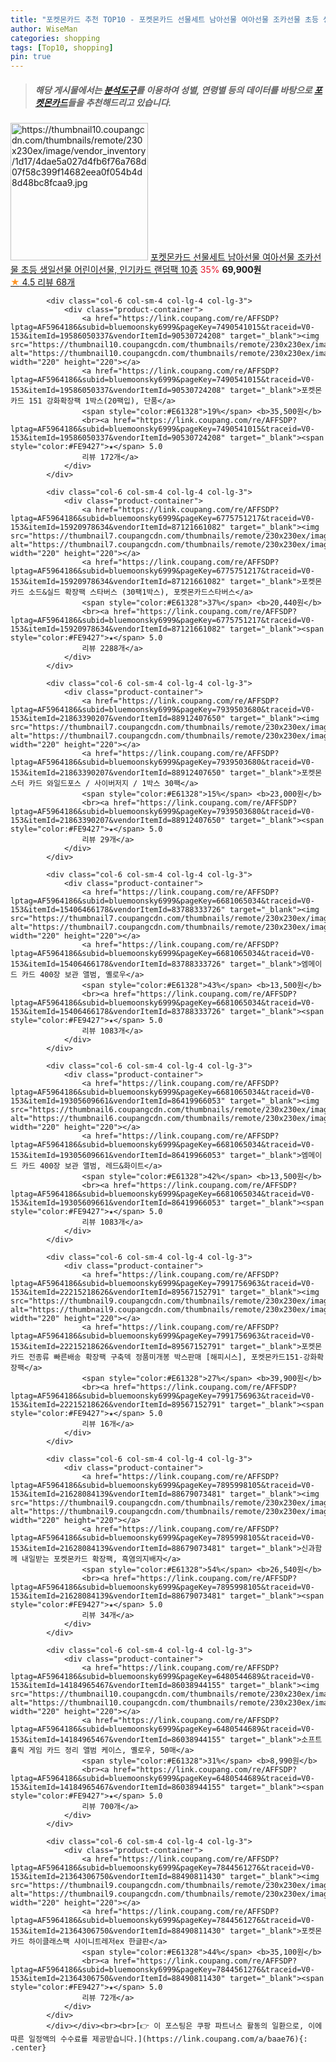 ```yaml
---
title: "포켓몬카드 추천 TOP10 - 포켓몬카드 선물세트 남아선물 여아선물 조카선물 초등 생일선물 어린이선물, 인기카드 랜덤팩 10종"
author: WiseMan
categories: shopping
tags: [Top10, shopping]
pin: true
---
```


> ##### 해당 게시물에서는 [**분석도구**](https://itemscout.io/)를 이용하여 **성별**, **연령별** 등의 데이터를 바탕으로 [**포켓몬카드**](https://link.coupang.com/a/baae76)들을 추천해드리고 있습니다.
<div class="container"><div class="row">
            <div class="col-6 col-sm-4 col-lg-4 col-lg-3">
                <div class="product-container">
                    <a href="https://link.coupang.com/re/AFFSDP?lptag=AF5964186&subid=bluemoonsky6999&pageKey=7821448207&traceid=V0-153&itemId=21245914356&vendorItemId=86232016479" target="_blank"><img src="https://thumbnail10.coupangcdn.com/thumbnails/remote/230x230ex/image/vendor_inventory/1d17/4dae5a027d4fb6f76a768d07f58c399f14682eea0f054b4d8d48bc8fcaa9.jpg" alt="https://thumbnail10.coupangcdn.com/thumbnails/remote/230x230ex/image/vendor_inventory/1d17/4dae5a027d4fb6f76a768d07f58c399f14682eea0f054b4d8d48bc8fcaa9.jpg" width="220" height="220"></a>
                    <a href="https://link.coupang.com/re/AFFSDP?lptag=AF5964186&subid=bluemoonsky6999&pageKey=7821448207&traceid=V0-153&itemId=21245914356&vendorItemId=86232016479" target="_blank">포켓몬카드 선물세트 남아선물 여아선물 조카선물 초등 생일선물 어린이선물, 인기카드 랜덤팩 10종</a>
                    <span style="color:#E61328">35%</span> <b>69,900원</b>
                    <br><a href="https://link.coupang.com/re/AFFSDP?lptag=AF5964186&subid=bluemoonsky6999&pageKey=7821448207&traceid=V0-153&itemId=21245914356&vendorItemId=86232016479" target="_blank"><span style="color:#FE9427">★</span> 4.5
                    리뷰 68개</a>
                </div>
            </div>
            
            <div class="col-6 col-sm-4 col-lg-4 col-lg-3">
                <div class="product-container">
                    <a href="https://link.coupang.com/re/AFFSDP?lptag=AF5964186&subid=bluemoonsky6999&pageKey=7490541015&traceid=V0-153&itemId=19586050337&vendorItemId=90530724208" target="_blank"><img src="https://thumbnail10.coupangcdn.com/thumbnails/remote/230x230ex/image/vendor_inventory/9929/52782e4cf28ea422c2cfd7c1ae7f4da442c77925e0beaeb0180f789858e0.jpg" alt="https://thumbnail10.coupangcdn.com/thumbnails/remote/230x230ex/image/vendor_inventory/9929/52782e4cf28ea422c2cfd7c1ae7f4da442c77925e0beaeb0180f789858e0.jpg" width="220" height="220"></a>
                    <a href="https://link.coupang.com/re/AFFSDP?lptag=AF5964186&subid=bluemoonsky6999&pageKey=7490541015&traceid=V0-153&itemId=19586050337&vendorItemId=90530724208" target="_blank">포켓몬카드 151 강화확장팩 1박스(20팩입), 단품</a>
                    <span style="color:#E61328">19%</span> <b>35,500원</b>
                    <br><a href="https://link.coupang.com/re/AFFSDP?lptag=AF5964186&subid=bluemoonsky6999&pageKey=7490541015&traceid=V0-153&itemId=19586050337&vendorItemId=90530724208" target="_blank"><span style="color:#FE9427">★</span> 5.0
                    리뷰 172개</a>
                </div>
            </div>
            
            <div class="col-6 col-sm-4 col-lg-4 col-lg-3">
                <div class="product-container">
                    <a href="https://link.coupang.com/re/AFFSDP?lptag=AF5964186&subid=bluemoonsky6999&pageKey=6775751217&traceid=V0-153&itemId=15920978634&vendorItemId=87121661082" target="_blank"><img src="https://thumbnail7.coupangcdn.com/thumbnails/remote/230x230ex/image/vendor_inventory/48b4/ef56d1d6f3c522e5273347210936d64da262c3912768d608c8213a260dcb.jpg" alt="https://thumbnail7.coupangcdn.com/thumbnails/remote/230x230ex/image/vendor_inventory/48b4/ef56d1d6f3c522e5273347210936d64da262c3912768d608c8213a260dcb.jpg" width="220" height="220"></a>
                    <a href="https://link.coupang.com/re/AFFSDP?lptag=AF5964186&subid=bluemoonsky6999&pageKey=6775751217&traceid=V0-153&itemId=15920978634&vendorItemId=87121661082" target="_blank">포켓몬카드 소드&실드 확장팩 스타버스 (30팩1박스), 포켓몬카드스타버스</a>
                    <span style="color:#E61328">37%</span> <b>20,440원</b>
                    <br><a href="https://link.coupang.com/re/AFFSDP?lptag=AF5964186&subid=bluemoonsky6999&pageKey=6775751217&traceid=V0-153&itemId=15920978634&vendorItemId=87121661082" target="_blank"><span style="color:#FE9427">★</span> 5.0
                    리뷰 2288개</a>
                </div>
            </div>
            
            <div class="col-6 col-sm-4 col-lg-4 col-lg-3">
                <div class="product-container">
                    <a href="https://link.coupang.com/re/AFFSDP?lptag=AF5964186&subid=bluemoonsky6999&pageKey=7939503680&traceid=V0-153&itemId=21863390207&vendorItemId=88912407650" target="_blank"><img src="https://thumbnail7.coupangcdn.com/thumbnails/remote/230x230ex/image/vendor_inventory/551b/879e8296429e6414c3b5e50f972383190483d2b309703e8baeebe016b9f9.JPG" alt="https://thumbnail7.coupangcdn.com/thumbnails/remote/230x230ex/image/vendor_inventory/551b/879e8296429e6414c3b5e50f972383190483d2b309703e8baeebe016b9f9.JPG" width="220" height="220"></a>
                    <a href="https://link.coupang.com/re/AFFSDP?lptag=AF5964186&subid=bluemoonsky6999&pageKey=7939503680&traceid=V0-153&itemId=21863390207&vendorItemId=88912407650" target="_blank">포켓몬스터 카드 와일드포스 / 사이버저지 / 1박스 30팩</a>
                    <span style="color:#E61328">15%</span> <b>23,000원</b>
                    <br><a href="https://link.coupang.com/re/AFFSDP?lptag=AF5964186&subid=bluemoonsky6999&pageKey=7939503680&traceid=V0-153&itemId=21863390207&vendorItemId=88912407650" target="_blank"><span style="color:#FE9427">★</span> 5.0
                    리뷰 29개</a>
                </div>
            </div>
            
            <div class="col-6 col-sm-4 col-lg-4 col-lg-3">
                <div class="product-container">
                    <a href="https://link.coupang.com/re/AFFSDP?lptag=AF5964186&subid=bluemoonsky6999&pageKey=6681065034&traceid=V0-153&itemId=15406466178&vendorItemId=83788333726" target="_blank"><img src="https://thumbnail7.coupangcdn.com/thumbnails/remote/230x230ex/image/vendor_inventory/aa8b/97d82fa8780241e9004a6b745ff4117b53b7d4677a79851e041fac183291.jpg" alt="https://thumbnail7.coupangcdn.com/thumbnails/remote/230x230ex/image/vendor_inventory/aa8b/97d82fa8780241e9004a6b745ff4117b53b7d4677a79851e041fac183291.jpg" width="220" height="220"></a>
                    <a href="https://link.coupang.com/re/AFFSDP?lptag=AF5964186&subid=bluemoonsky6999&pageKey=6681065034&traceid=V0-153&itemId=15406466178&vendorItemId=83788333726" target="_blank">엠메이드 카드 400장 보관 앨범, 옐로우</a>
                    <span style="color:#E61328">43%</span> <b>13,500원</b>
                    <br><a href="https://link.coupang.com/re/AFFSDP?lptag=AF5964186&subid=bluemoonsky6999&pageKey=6681065034&traceid=V0-153&itemId=15406466178&vendorItemId=83788333726" target="_blank"><span style="color:#FE9427">★</span> 5.0
                    리뷰 1083개</a>
                </div>
            </div>
            
            <div class="col-6 col-sm-4 col-lg-4 col-lg-3">
                <div class="product-container">
                    <a href="https://link.coupang.com/re/AFFSDP?lptag=AF5964186&subid=bluemoonsky6999&pageKey=6681065034&traceid=V0-153&itemId=19305609661&vendorItemId=86419966053" target="_blank"><img src="https://thumbnail6.coupangcdn.com/thumbnails/remote/230x230ex/image/vendor_inventory/a530/f5c6938d7c49ef30de5f30f88ca8ed46bc2730ff85ed2fed238440770a9b.jpg" alt="https://thumbnail6.coupangcdn.com/thumbnails/remote/230x230ex/image/vendor_inventory/a530/f5c6938d7c49ef30de5f30f88ca8ed46bc2730ff85ed2fed238440770a9b.jpg" width="220" height="220"></a>
                    <a href="https://link.coupang.com/re/AFFSDP?lptag=AF5964186&subid=bluemoonsky6999&pageKey=6681065034&traceid=V0-153&itemId=19305609661&vendorItemId=86419966053" target="_blank">엠메이드 카드 400장 보관 앨범, 레드&화이트</a>
                    <span style="color:#E61328">42%</span> <b>13,500원</b>
                    <br><a href="https://link.coupang.com/re/AFFSDP?lptag=AF5964186&subid=bluemoonsky6999&pageKey=6681065034&traceid=V0-153&itemId=19305609661&vendorItemId=86419966053" target="_blank"><span style="color:#FE9427">★</span> 5.0
                    리뷰 1083개</a>
                </div>
            </div>
            
            <div class="col-6 col-sm-4 col-lg-4 col-lg-3">
                <div class="product-container">
                    <a href="https://link.coupang.com/re/AFFSDP?lptag=AF5964186&subid=bluemoonsky6999&pageKey=7991756963&traceid=V0-153&itemId=22215218626&vendorItemId=89567152791" target="_blank"><img src="https://thumbnail9.coupangcdn.com/thumbnails/remote/230x230ex/image/vendor_inventory/7567/f6763da02404c302b184a78db21e5898a32287ceb8f5037fa940237c78cd.png" alt="https://thumbnail9.coupangcdn.com/thumbnails/remote/230x230ex/image/vendor_inventory/7567/f6763da02404c302b184a78db21e5898a32287ceb8f5037fa940237c78cd.png" width="220" height="220"></a>
                    <a href="https://link.coupang.com/re/AFFSDP?lptag=AF5964186&subid=bluemoonsky6999&pageKey=7991756963&traceid=V0-153&itemId=22215218626&vendorItemId=89567152791" target="_blank">포켓몬카드 전종류 빠른배송 확장팩 구축덱 정품미개봉 박스판매 [해피시스], 포켓몬카드151-강화확장팩</a>
                    <span style="color:#E61328">27%</span> <b>39,900원</b>
                    <br><a href="https://link.coupang.com/re/AFFSDP?lptag=AF5964186&subid=bluemoonsky6999&pageKey=7991756963&traceid=V0-153&itemId=22215218626&vendorItemId=89567152791" target="_blank"><span style="color:#FE9427">★</span> 5.0
                    리뷰 16개</a>
                </div>
            </div>
            
            <div class="col-6 col-sm-4 col-lg-4 col-lg-3">
                <div class="product-container">
                    <a href="https://link.coupang.com/re/AFFSDP?lptag=AF5964186&subid=bluemoonsky6999&pageKey=7895998105&traceid=V0-153&itemId=21628084139&vendorItemId=88679073481" target="_blank"><img src="https://thumbnail9.coupangcdn.com/thumbnails/remote/230x230ex/image/vendor_inventory/86cc/158a49dbffc2c8a311b8db0b9c1357e0583baf251c90392dbb64c1b9a66a.png" alt="https://thumbnail9.coupangcdn.com/thumbnails/remote/230x230ex/image/vendor_inventory/86cc/158a49dbffc2c8a311b8db0b9c1357e0583baf251c90392dbb64c1b9a66a.png" width="220" height="220"></a>
                    <a href="https://link.coupang.com/re/AFFSDP?lptag=AF5964186&subid=bluemoonsky6999&pageKey=7895998105&traceid=V0-153&itemId=21628084139&vendorItemId=88679073481" target="_blank">신과함께 내일받는 포켓몬카드 확장팩, 흑염의지배자</a>
                    <span style="color:#E61328">54%</span> <b>26,540원</b>
                    <br><a href="https://link.coupang.com/re/AFFSDP?lptag=AF5964186&subid=bluemoonsky6999&pageKey=7895998105&traceid=V0-153&itemId=21628084139&vendorItemId=88679073481" target="_blank"><span style="color:#FE9427">★</span> 5.0
                    리뷰 34개</a>
                </div>
            </div>
            
            <div class="col-6 col-sm-4 col-lg-4 col-lg-3">
                <div class="product-container">
                    <a href="https://link.coupang.com/re/AFFSDP?lptag=AF5964186&subid=bluemoonsky6999&pageKey=6480544689&traceid=V0-153&itemId=14184965467&vendorItemId=86038944155" target="_blank"><img src="https://thumbnail10.coupangcdn.com/thumbnails/remote/230x230ex/image/vendor_inventory/25c8/e8d08e4ce8c845d97614b51475b28d1592088b88d104a5b613a3b59b609e.PNG" alt="https://thumbnail10.coupangcdn.com/thumbnails/remote/230x230ex/image/vendor_inventory/25c8/e8d08e4ce8c845d97614b51475b28d1592088b88d104a5b613a3b59b609e.PNG" width="220" height="220"></a>
                    <a href="https://link.coupang.com/re/AFFSDP?lptag=AF5964186&subid=bluemoonsky6999&pageKey=6480544689&traceid=V0-153&itemId=14184965467&vendorItemId=86038944155" target="_blank">소프트홀릭 게임 카드 정리 앨범 케이스, 옐로우, 50매</a>
                    <span style="color:#E61328">31%</span> <b>8,990원</b>
                    <br><a href="https://link.coupang.com/re/AFFSDP?lptag=AF5964186&subid=bluemoonsky6999&pageKey=6480544689&traceid=V0-153&itemId=14184965467&vendorItemId=86038944155" target="_blank"><span style="color:#FE9427">★</span> 5.0
                    리뷰 700개</a>
                </div>
            </div>
            
            <div class="col-6 col-sm-4 col-lg-4 col-lg-3">
                <div class="product-container">
                    <a href="https://link.coupang.com/re/AFFSDP?lptag=AF5964186&subid=bluemoonsky6999&pageKey=7844561276&traceid=V0-153&itemId=21364306750&vendorItemId=88490811430" target="_blank"><img src="https://thumbnail9.coupangcdn.com/thumbnails/remote/230x230ex/image/vendor_inventory/862a/4423d19406c7d8fbe7fe39e0c8a99742bc4e985adc03508e3f9ebf5439fb.jpg" alt="https://thumbnail9.coupangcdn.com/thumbnails/remote/230x230ex/image/vendor_inventory/862a/4423d19406c7d8fbe7fe39e0c8a99742bc4e985adc03508e3f9ebf5439fb.jpg" width="220" height="220"></a>
                    <a href="https://link.coupang.com/re/AFFSDP?lptag=AF5964186&subid=bluemoonsky6999&pageKey=7844561276&traceid=V0-153&itemId=21364306750&vendorItemId=88490811430" target="_blank">포켓몬카드 하이클래스팩 샤이니트레저ex 한글판</a>
                    <span style="color:#E61328">44%</span> <b>35,100원</b>
                    <br><a href="https://link.coupang.com/re/AFFSDP?lptag=AF5964186&subid=bluemoonsky6999&pageKey=7844561276&traceid=V0-153&itemId=21364306750&vendorItemId=88490811430" target="_blank"><span style="color:#FE9427">★</span> 5.0
                    리뷰 72개</a>
                </div>
            </div>
            </div></div><br><br>[👉 이 포스팅은 쿠팡 파트너스 활동의 일환으로, 이에 따른 일정액의 수수료를 제공받습니다.](https://link.coupang.com/a/baae76){: .center}
